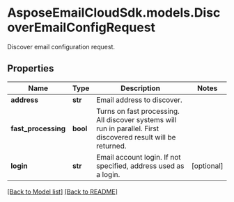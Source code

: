 # AsposeEmailCloudSdk.models.DiscoverEmailConfigRequest

Discover email configuration request.             

## Properties
Name | Type | Description | Notes
------------ | ------------- | ------------- | -------------
**address** |**str** |Email address to discover.              |
**fast_processing** |**bool** |Turns on fast processing. All discover systems will run in parallel. First discovered result will be returned.              |
**login** |**str** |Email account login. If not specified, address used as a login.              |[optional] 




[[Back to Model list]](Models.md) [[Back to README]](README.md)

